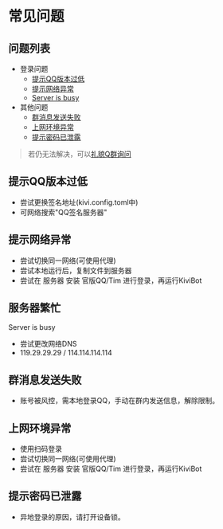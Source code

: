 # 常见问题
## 问题列表
- 登录问题
  - [提示QQ版本过低](#提示QQ版本过低)
  - [提示网络异常](#提示网络异常)
  - [Server is busy](#服务器繁忙)
- 其他问题
  - [群消息发送失败](#群消息发送失败)
  - [上网环境异常](#上网环境异常)
  - [提示密码已泄露](#提示密码已泄露)
>若仍无法解决，可以[礼貌Q群询问](https://qm.qq.com/cgi-bin/qm/qr?k=fteC6GcYQzcT1nnaBYDVbRWCIUkpIQrk&jump_from=webapi&authKey=GlN8HuZgPU0ze6EMYWk/8ZS5OGKtKZKxWzZjrj/NWMWEXHXVGpDrxJsmZ/feQcwp)
## 提示QQ版本过低
- 尝试更换签名地址(kivi.config.toml中)
- 可网络搜索"QQ签名服务器"
## 提示网络异常
- 尝试切换同一网络(可使用代理)
- 尝试本地运行后，复制文件到服务器
- 尝试在 服务器 安装 官版QQ/Tim 进行登录，再运行KiviBot
## 服务器繁忙
Server is busy
- 尝试更改网络DNS
- 119.29.29.29 / 114.114.114.114
## 群消息发送失败
- 账号被风控，需本地登录QQ，手动在群内发送信息，解除限制。
## 上网环境异常
- 使用扫码登录
- 尝试切换同一网络(可使用代理)
- 尝试在 服务器 安装 官版QQ/Tim 进行登录，再运行KiviBot
## 提示密码已泄露
- 异地登录的原因，请打开设备锁。

